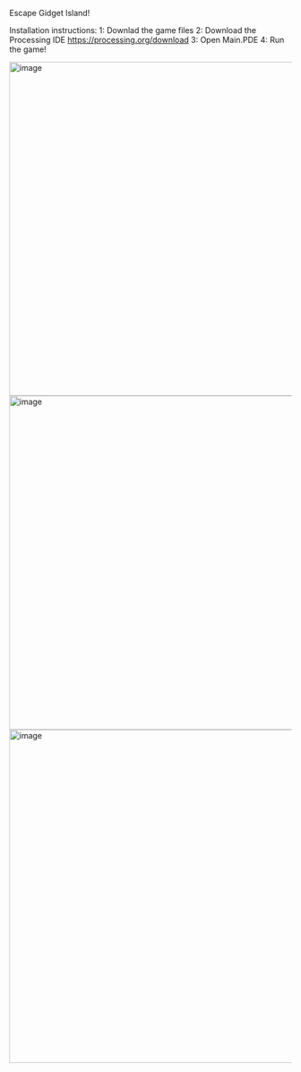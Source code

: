 Escape Gidget Island!

Installation instructions:
1: Downlad the game files
2: Download the Processing IDE https://processing.org/download
3: Open Main.PDE
4: Run the game!

<img width="598" height="596" alt="image" src="https://github.com/user-attachments/assets/ae46309b-6dc9-47c4-b916-93d3e836fbea" />
<img width="597" height="596" alt="image" src="https://github.com/user-attachments/assets/d528ea35-adb3-49c6-9b32-10ff3576925f" />
<img width="596" height="595" alt="image" src="https://github.com/user-attachments/assets/525a521e-c81f-4ad7-a155-016fc3cea953" />


